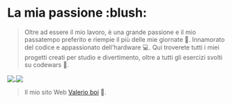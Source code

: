 
<h1>La mia passione :blush:</h1>

> Oltre ad essere il mio lavoro, è una grande passione e il mio passatempo preferito e riempie il più delle mie giornate :muscle:. 
> Innamorato del codice e appassionato dell'hardware :computer:. 
> Qui troverete tutti i miei progetti creati per studio e divertimento, oltre a tutti gli esercizi svolti su codewars :closed_book:.
<a href="https://github.com/Valerio-boi">
  <img align="center" src="https://github-readme-stats.vercel.app/api/top-langs/?username=Valerio-boi&hide=java,html&title_color=ffffff&text_color=c9cacc&icon_color=2bbc8a&bg_color=1d1f21" />
</a>
<a href="https://github.com/Valerio-boi">
<img align="center" src="https://github-readme-stats.vercel.app/api?username=Valerio-boi&show_icons=true">
</a>


> Il mio sito Web [Valerio boi](https://www.valerioboi.com/) :octopus:. 



